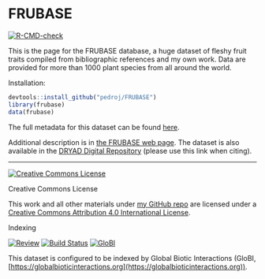 FRUBASE
=======

[![R-CMD-check](https://github.com/pedroj/FRUBASE/actions/workflows/check-release.yaml/badge.svg)](https://github.com/pedroj/FRUBASE/actions/workflows/check-release.yaml)


This is the page for the FRUBASE database, a huge dataset of fleshy fruit traits compiled from bibliographic references and my own work. Data are provided for more than 1000 plant species from all around the world.

Installation:
```r
devtools::install_github("pedroj/FRUBASE")
library(frubase)
data(frubase)

```

The full metadata for this dataset can be found [here](http://pedroj.github.io/FRUBASE/metadata.html).

Additional description is in [the FRUBASE web page](http://pedroj.github.io/FRUBASE/). The dataset is also available in the [DRYAD Digital Repository](http://dx.doi.org/10.5061/dryad.9tb73) (please use this link when citing).

----------------
<a rel="license" href="http://creativecommons.org/licenses/by/4.0/"><img alt="Creative Commons License" style="border-width:0" src="https://i.creativecommons.org/l/by/4.0/88x31.png" /></a>

Creative Commons License  

This work and all other materials under [my GitHub repo](https://github.com/pedroj/) are licensed under a [Creative Commons Attribution 4.0 International License](https://creativecommons.org/licenses/by/4.0/legalcode).

Indexing

[![Review](https://github.com/pedroj/FRUBASE/actions/workflows/review.yml/badge.svg)](https://github.com/pedroj/FRUBASE/actions) [![Build Status](https://app.travis-ci.com/pedroj/FRUBASE.svg)](https://app.travis-ci.com/pedroj/FRUBASE) [![GloBI](https://api.globalbioticinteractions.org/interaction.svg?accordingTo=globi:pedroj/FRUBASE&refutes=true&refutes=false)](https://globalbioticinteractions.org/?accordingTo=globi:pedroj/FRUBASE)

This dataset is configured to be indexed by Global Biotic Interactions (GloBI, [https://globalbioticinteractions.org](https://globalbioticinteractions.org)).

